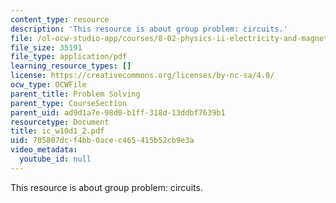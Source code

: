 ```yaml
---
content_type: resource
description: 'This resource is about group problem: circuits.'
file: /ol-ocw-studio-app/courses/8-02-physics-ii-electricity-and-magnetism-spring-2007/705807dcf4bb0acec465415b52cb9e3a_ic_w10d1_2.pdf
file_size: 35191
file_type: application/pdf
learning_resource_types: []
license: https://creativecommons.org/licenses/by-nc-sa/4.0/
ocw_type: OCWFile
parent_title: Problem Solving
parent_type: CourseSection
parent_uid: ad9d1a7e-98d0-b1ff-318d-13ddbf7639b1
resourcetype: Document
title: ic_w10d1_2.pdf
uid: 705807dc-f4bb-0ace-c465-415b52cb9e3a
video_metadata:
  youtube_id: null
---
```

This resource is about group problem: circuits.